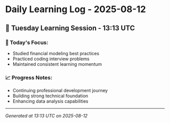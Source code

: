 # Daily Learning Log - 2025-08-12

## 📅 Tuesday Learning Session - 13:13 UTC

### 🎯 Today's Focus:
- Studied financial modeling best practices
- Practiced coding interview problems
- Maintained consistent learning momentum

### 📈 Progress Notes:
- Continuing professional development journey
- Building strong technical foundation
- Enhancing data analysis capabilities

---
*Generated at 13:13 UTC on 2025-08-12*
